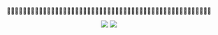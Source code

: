 <p align="center">👨‍💻👨🏻‍💻👨🏼‍💻👨🏽‍💻👨🏾‍💻👨🏿‍💻👩🏿‍💻👩🏾‍💻👩🏽‍💻👩🏼‍💻👩🏻‍💻👩‍💻🧑‍💻🧑🏻‍💻🧑🏼‍💻🧑🏽‍💻🧑🏾‍💻🧑🏿‍💻</p>
  
<p align="center">
  <img src="https://github-readme-stats.vercel.app/api?username=cong-min&count_private=true&show_icons=true&include_all_commits=true&hide_rank=true&hide=contribs&line_height=24">
  <img src="https://github-readme-stats.vercel.app/api/top-langs/?username=cong-min&layout=compact">
</p>
